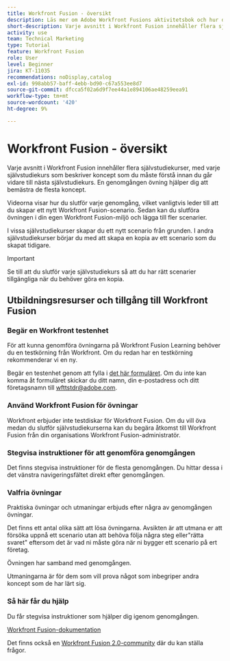 ```yaml
---
title: Workfront Fusion - översikt
description: Läs mer om Adobe Workfront Fusions aktivitetsbok och hur du skaffar ett testenhetskonto på Workfront.
short-description: Varje avsnitt i Workfront Fusion innehåller flera självstudiekurser, med varje självstudiekurs som beskriver koncept som du måste förstå innan du går vidare till nästa självstudiekurs.
activity: use
team: Technical Marketing
type: Tutorial
feature: Workfront Fusion
role: User
level: Beginner
jira: KT-11035
recommendations: noDisplay,catalog
exl-id: 998abb57-baff-4ebb-bd90-c67a553ee8d7
source-git-commit: dfcca5f02a6d9f7ee44a1e894106ae48259eea91
workflow-type: tm+mt
source-wordcount: '420'
ht-degree: 9%

---
```


# Workfront Fusion - översikt

Varje avsnitt i Workfront Fusion innehåller flera självstudiekurser, med varje självstudiekurs som beskriver koncept som du måste förstå innan du går vidare till nästa självstudiekurs. En genomgången övning hjälper dig att bemästra de flesta koncept.

Videorna visar hur du slutför varje genomgång, vilket vanligtvis leder till att du skapar ett nytt Workfront Fusion-scenario. Sedan kan du slutföra övningen i din egen Workfront Fusion-miljö och lägga till fler scenarier.

I vissa självstudiekurser skapar du ett nytt scenario från grunden. I andra självstudiekurser börjar du med att skapa en kopia av ett scenario som du skapat tidigare.

>[!IMPORTANT]
>
>Se till att du slutför varje självstudiekurs så att du har rätt scenarier tillgängliga när du behöver göra en kopia.

## Utbildningsresurser och tillgång till Workfront Fusion

### Begär en Workfront testenhet

För att kunna genomföra övningarna på Workfront Fusion Learning behöver du en testkörning från Workfront. Om du redan har en testkörning rekommenderar vi en ny.

Begär en testenhet genom att fylla i [det här formuläret](https://forms.office.com/r/f1J8HRGrNY). Om du inte kan komma åt formuläret skickar du ditt namn, din e-postadress och ditt företagsnamn till wfttstdr@adobe.com.

### Använd Workfront Fusion för övningar

Workfront erbjuder inte testdiskar för Workfront Fusion. Om du vill öva medan du slutför självstudiekurserna kan du begära åtkomst till Workfront Fusion från din organisations Workfront Fusion-administratör.

### Stegvisa instruktioner för att genomföra genomgången

Det finns stegvisa instruktioner för de flesta genomgången. Du hittar dessa i det vänstra navigeringsfältet direkt efter genomgången.

### Valfria övningar

Praktiska övningar och utmaningar erbjuds efter några av genomgången övningar.

Det finns ett antal olika sätt att lösa övningarna. Avsikten är att utmana er att försöka uppnå ett scenario utan att behöva följa några steg eller&quot;rätta svaret&quot; eftersom det är vad ni måste göra när ni bygger ett scenario på ert företag.

Övningen har samband med genomgången.

Utmaningarna är för dem som vill prova något som inbegriper andra koncept som de har lärt sig.

### Så här får du hjälp

Du får stegvisa instruktioner som hjälper dig igenom genomgången.

[Workfront Fusion-dokumentation](https://experienceleague.adobe.com/en/docs/workfront-fusion/using/get-started-with-fusion/understand-workfront-fusion/workfront-fusion-overview)

Det finns också en [Workfront Fusion 2.0-community](https://experienceleaguecommunities.adobe.com/t5/workfront-fusion-2-0/ct-p/workfront-fusion-2) där du kan ställa frågor.
